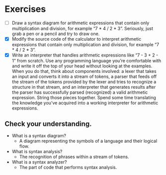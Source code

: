 # Exercises

- [ ] Draw a syntax diagram for arithmetic expressions that contain only multiplication and division, for example “7 * 4 / 2 * 3”. Seriously, just grab a pen or a pencil and try to draw one.
- [x] Modify the source code of the calculator to interpret arithmetic expressions that contain only multiplication and division, for example “7 * 4 / 2 * 3”.
- [x] Write an interpreter that handles arithmetic expressions like “7 - 3 + 2 - 1” from scratch. Use any programming language you’re comfortable with and write it off the top of your head without looking at the examples. When you do that, think about components involved: a lexer that takes an input and converts it into a stream of tokens, a parser that feeds off the stream of the tokens provided by the lexer and tries to recognize a structure in that stream, and an interpreter that generates results after the parser has successfully parsed (recognized) a valid arithmetic expression. String those pieces together. Spend some time translating the knowledge you’ve acquired into a working interpreter for arithmetic expressions.

## Check your understanding.

- What is a syntax diagram?
  - A diagram representing the symbols of a language and their logical flow.
- What is syntax analysis?
  - The recognition of phrases within a stream of tokens.
- What is a syntax analyzer?
  - The part of code that performs syntax analysis.